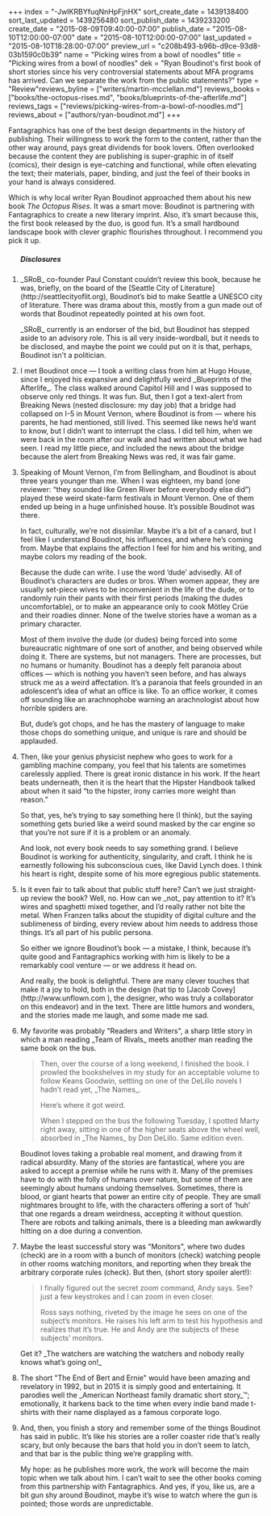 +++
index = "-JwIKRBYfuqNnHpFjnHX"
sort_create_date = 1439138400
sort_last_updated = 1439256480
sort_publish_date = 1439233200
create_date = "2015-08-09T09:40:00-07:00"
publish_date = "2015-08-10T12:00:00-07:00"
date = "2015-08-10T12:00:00-07:00"
last_updated = "2015-08-10T18:28:00-07:00"
preview_url = "c208b493-b96b-d9ce-93d8-03b1590c0b39"
name = "Picking wires from a bowl of noodles"
title = "Picking wires from a bowl of noodles"
dek = "Ryan Boudinot's first book of short stories since his very controversial statements about MFA programs has arrived. Can we separate the work from the public statements?"
type = "Review"reviews_byline = ["writers/martin-mcclellan.md"]
reviews_books = ["books/the-octopus-rises.md", "books/blueprints-of-the-afterlife.md"]
reviews_tags = ["reviews/picking-wires-from-a-bowl-of-noodles.md"]
reviews_about = ["authors/ryan-boudinot.md"]
+++

Fantagraphics has one of the best design departments in the history of publishing. Their willingness to work the form to the content, rather than the other way around, pays great dividends for book lovers. Often overlooked because the content they are publishing is super-graphic in of itself (comics), their design is eye-catching and functional, while often elevating the text; their materials, paper, binding, and just the feel of their books in your hand is always considered.</p>

Which is why local writer Ryan Boudinot approached them about his new book _The Octopus Rises_. It was a smart move: Boudinot is partnering with Fantagraphics to create a new literary imprint. Also, it’s smart because this, the first book released by the duo, is good fun. It’s a small hardbound landscape book with clever graphic flourishes throughout. I recommend you pick it up.

<ol class="endnotes">
<h5>Disclosures</h5>

<li>
<p>_SRoB_ co-founder Paul Constant couldn’t review this book, because he was, briefly, on the board of the [Seattle City of Literature](http://seattlecityoflit.org), Boudinot’s bid to make Seattle a UNESCO city of literature. There was drama about this, mostly from a gun made out of words that Boudinot repeatedly pointed at his own foot.</p>

<p>_SRoB_ currently is an endorser of the bid, but Boudinot has stepped aside to an advisory role. This is all very inside-wordball, but it needs to be disclosed, and maybe the point we could put on it is that, perhaps, Boudinot isn't a politician.</p>
</li>
<li>
<p>I met Boudinot once — I took a writing class from him at Hugo House, since I enjoyed his expansive and delightfully weird _Blueprints of the Afterlife_. The class walked around Capitol Hill and I was supposed to observe only red things. It was fun. But, then I got a text-alert from Breaking News (nested disclosure: my day job) that a bridge had collapsed on I-5 in Mount Vernon, where Boudinot is from — where his parents, he had mentioned, still lived. This seemed like news he’d want to know, but I didn’t want to interrupt the class. I did tell him, when we were back in the room after our walk and had written about what we had seen. I read my little piece, and included the news about the bridge because the alert from Breaking News was red, it was fair game.</p>
</li>
<li>
<p>Speaking of Mount Vernon, I’m from Bellingham, and Boudinot is about three years younger than me. When I was eighteen, my band (one reviewer: “they sounded like Green River before everybody else did”) played these weird skate-farm festivals in Mount Vernon. One of them ended up being in a huge unfinished house. It’s possible Boudinot was there.</p>

<p>In fact, culturally, we’re not dissimilar. Maybe it’s a bit of a canard, but I feel like I understand Boudinot, his influences, and where he’s coming from. Maybe that explains the affection I feel for him and his writing, and maybe colors my reading of the book.</p>

<p>Because the dude can write. I use the word ‘dude’ advisedly. All of Boudinot’s characters are dudes or bros. When women appear, they are usually set-piece wives to be inconvenient in the life of the dude, or to randomly ruin their pants with their first periods (making the dudes uncomfortable), or to make an appearance only to cook Mötley Crüe and their roadies dinner. None of the twelve stories have a woman as a primary character.</p>

<p>Most of them involve the dude (or dudes) being forced into some bureaucratic nightmare of one sort of another, and being observed while doing it. There are systems, but not managers. There are processes, but no humans or humanity. Boudinot has a deeply felt paranoia about offices — which is nothing you haven’t seen before, and has always struck me as a weird affectation. It’s a paranoia that feels grounded in an adolescent’s idea of what an office is like. To an office worker, it comes off sounding like an arachnophobe warning an arachnologist about how horrible spiders are.</p>

<p>But, dude’s got chops, and he has the mastery of language to make those chops do something unique, and unique is rare and should be applauded.</p>
</li>

<li>
<p>Then, like your genius physicist nephew who goes to work for a gambling machine company, you feel that his talents are sometimes carelessly applied. There is great ironic distance in his work. If the heart beats underneath, then it is the heart that the Hipster Handbook talked about when it said “to the hipster, irony carries more weight than reason.”</p>

<p>So that, yes, he’s trying to say something here (I think), but the saying something gets buried like a weird sound masked by the car engine so that you’re not sure if it is a problem or an anomaly.</p>

<p>And look, not every book needs to say something grand. I believe Boudinot is working for authenticity, singularity, and craft. I think he is earnestly following his subconscious cues, like David Lynch does. I think his heart is right, despite some of his more egregious public statements.</p>
</li>
<li>
<p>Is it even fair to talk about that public stuff here? Can’t we just straight-up review the book? Well, no. How can we _not_ pay attention to it? It’s wires and spaghetti mixed together, and I’d really rather not bite the metal. When Franzen talks about the stupidity of digital culture and the sublimeness of birding, every review about him needs to address those things. It’s all part of his public persona.</p>

<p>So either we ignore Boudinot’s book — a mistake, I think, because it’s quite good and Fantagraphics working with him is likely to be a remarkably cool venture — or we address it head on.</p>

<p>And really, the book is delightful. There are many clever touches that make it a joy to hold, both in the design (hat tip to [Jacob Covey](http://www.unflown.com ), the designer, who was truly a collaborator on this endeavor) and in the text. There are little humors and wonders, and the stories made me laugh, and some made me sad. </p>
</li>
<li>
<p>My favorite was probably "Readers and Writers", a sharp little story in which a man reading _Team of Rivals_ meets another man reading the same book on the bus.</p>

<blockquote>
<p>Then, over the course of a long weekend, I finished the book. I prowled the bookshelves in my study for an acceptable volume to follow Keans Goodwin, settling on one of the DeLillo novels I hadn’t read yet, _The Names_.</p>

<p>Here’s where it got weird.</p>

<p>When I stepped on the bus the following Tuesday, I spotted Marty right away, sitting in one of the higher seats above the wheel well, absorbed in _The Names_ by Don DeLillo. Same edition even.</p>
</blockquote>

<p>Boudinot loves taking a probable real moment, and drawing from it radical absurdity. Many of the stories are fantastical, where you are asked to accept a premise while he runs with it. Many of the premises have to do with the folly of humans over nature, but some of them are seemingly about humans undoing themselves. Sometimes, there is blood, or giant hearts that power an entire city of people. They are small nightmares brought to life, with the characters offering a sort of ‘huh’ that one regards a dream weirdness, accepting it without question. There are robots and talking animals, there is a bleeding man awkwardly hitting on a doe during a convention.</p>
</li>
<li>
<p>Maybe the least successful story was "Monitors", where two dudes (check) are in a room with a bunch of monitors (check) watching people in other rooms watching monitors, and reporting when they break the arbitrary corporate rules (check). But then, (short story spoiler alert!):</p>

<blockquote>
<p>I finally figured out the secret zoom command, Andy says. See? just a few keystrokes and I can zoom in even closer.</p>

<p>Ross says nothing, riveted by the image he sees on one of the subject’s monitors. He raises his left arm to test his hypothesis and realizes that it’s true. He and Andy are the subjects of these subjects’ monitors.</p>
</blockquote>

<p>Get it? _The watchers are watching the watchers and nobody really knows what’s going on!_</p>
</li>
<li>
<p>The short "The End of Bert and Ernie" would have been amazing and revelatory in 1992, but in 2015 it is simply good and entertaining. It parodies well the _American Northeast family dramatic short story_&trade;; emotionally, it harkens back to the time when every indie band made t-shirts with their name displayed as a famous corporate logo.</p>
</li>
<li>
<p>And, then, you finish a story and remember some of the things Boudinot has said in public. It’s like his stories are a roller coaster ride that’s really scary, but only because the bars that hold you in don’t seem to latch, and that bar is the public thing we’re grappling with.</p>

<p>My hope: as he publishes more work, the work will become the main topic when we talk about him. I can’t wait to see the other books coming from this partnership with Fantagraphics. And yes, if you, like us, are a bit gun shy around Boudinot, maybe it’s wise to watch where the gun is pointed; those words are unpredictable.</p>
</li>
</ol>
